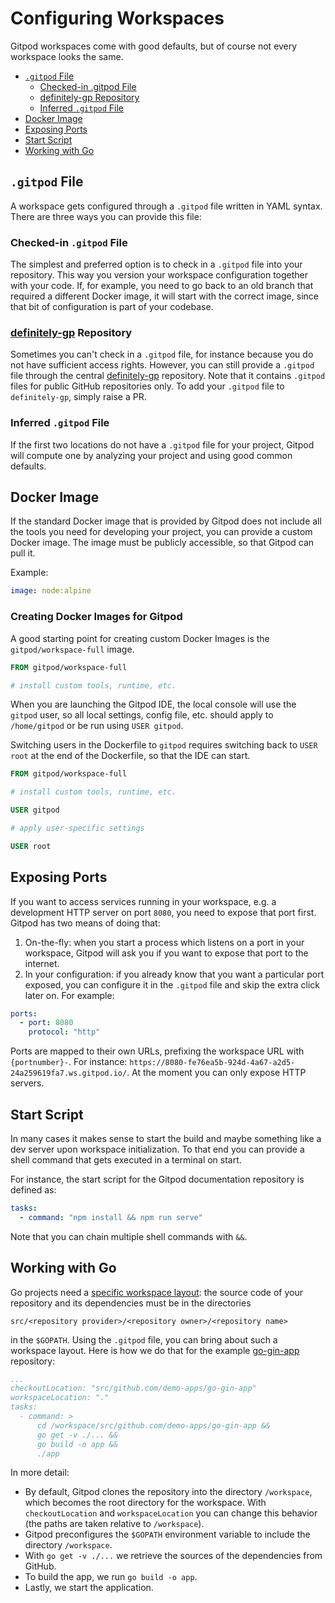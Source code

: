 # Configuring Workspaces

Gitpod workspaces come with good defaults, but of course not every workspace looks the same.

  * [`.gitpod` File](#gitpod-file)
    * [Checked-in .gitpod File](#checked-in-gitpod-file)
    * [definitely-gp Repository](#definitely-gp-repository)
    * [Inferred `.gitpod` File](#inferred-gitpod-file)
  * [Docker Image](#docker-image)
  * [Exposing Ports](#exposing-ports)
  * [Start Script](#start-script)
  * [Working with Go](#working-with-go)

## `.gitpod` File

A workspace gets configured through a `.gitpod` file written in YAML syntax. There are three ways
you can provide this file:

### Checked-in `.gitpod` File

The simplest and preferred option is to check in a `.gitpod` file into your repository. This way you
version your workspace configuration together with your code. If, for example, you need to go back to
an old branch that required a different Docker image, it will start with the correct image, since that
bit of configuration is part of your codebase.

### [definitely-gp](https://github.com/gitpod-io/definitely-gp) Repository

Sometimes you can't check in a `.gitpod` file, for instance because you do not have sufficient
access rights. However, you can still provide a `.gitpod` file through the central
[definitely-gp](https://github.com/gitpod-io/definitely-gp) repository. Note that it contains
`.gitpod` files for public GitHub repositories only. To add your `.gitpod` file to `definitely-gp`,
simply raise a PR.

### Inferred `.gitpod` File

If the first two locations do not have a `.gitpod` file for your project, Gitpod will compute one by
analyzing your project and using good common defaults.

## Docker Image

If the standard Docker image that is provided by Gitpod does not include all the tools you need for
developing your project, you can provide a custom Docker image. The image must be publicly
accessible, so that Gitpod can pull it.

Example:
```yaml
image: node:alpine
```

### Creating Docker Images for Gitpod

A good starting point for creating custom Docker Images is the `gitpod/workspace-full` image.

```Dockerfile
FROM gitpod/workspace-full

# install custom tools, runtime, etc.
```

When you are launching the Gitpod IDE, the local console will use the `gitpod` user, so all local settings, config file, etc. should apply to `/home/gitpod` or be run using `USER gitpod`. 

Switching users in the Dockerfile to `gitpod` requires switching back to `USER root` at the end of the Dockerfile, so that the IDE can start. 

```Dockerfile
FROM gitpod/workspace-full

# install custom tools, runtime, etc.

USER gitpod

# apply user-specific settings

USER root
```

## Exposing Ports

If you want to access services running in your workspace, e.g. a development HTTP server on port `8080`,
you need to expose that port first. Gitpod has two means of doing that:
  1. On-the-fly: when you start a process which listens on a port in your workspace, Gitpod will ask you
     if you want to expose that port to the internet.
  2. In your configuration: if you already know that you want a particular port exposed, you can configure
     it in the `.gitpod` file and skip the extra click later on. For example:
```yaml
ports:
  - port: 8080
    protocol: "http"
```
Ports are mapped to their own URLs, prefixing the workspace URL with `{portnumber}-`. For instance:
`https://8080-fe76ea5b-924d-4a67-a2d5-24a259619fa7.ws.gitpod.io/`. At the moment you can only expose
HTTP servers.

## Start Script

In many cases it makes sense to start the build and maybe something like a dev server upon workspace
initialization. To that end you can provide a shell command that gets executed in a terminal on start.

For instance, the start script for the Gitpod documentation repository is defined as:
```yaml
tasks:
  - command: "npm install && npm run serve"
```
Note that you can chain multiple shell commands with `&&`.

## Working with Go

Go projects need a [specific workspace layout](https://golang.org/doc/code.html#Organization):
the source code of your repository and its dependencies must be in the directories
```
src/<repository provider>/<repository owner>/<repository name>
```
in the `$GOPATH`. Using the `.gitpod` file, you can bring about such a workspace layout. Here is
how we do that for the example
[go-gin-app](https://github.com/gitpod-io/definitely-gp/blob/master/go-gin-app/.gitpod) repository:
```yaml
...
checkoutLocation: "src/github.com/demo-apps/go-gin-app"
workspaceLocation: "."
tasks:
  - command: >
      cd /workspace/src/github.com/demo-apps/go-gin-app &&
      go get -v ./... &&
      go build -o app &&
      ./app
```

In more detail:
  * By default, Gitpod clones the repository into the directory `/workspace`, which becomes the
    root directory for the workspace. With `checkoutLocation` and `workspaceLocation` you can
    change this behavior (the paths are taken relative to `/workspace`).
  * Gitpod preconfigures the `$GOPATH` environment variable to include the directory `/workspace`.
  * With `go get -v ./...` we retrieve the sources of the dependencies from GitHub.
  * To build the app, we run `go build -o app`.
  * Lastly, we start the application.
